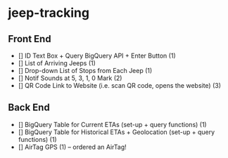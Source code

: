 # jeep-tracking

## Front End 
- [] ID Text Box + Query BigQuery API + Enter Button (1)
- [] List of Arriving Jeeps (1)
- [] Drop-down List of Stops from Each Jeep (1)
- [] Notif Sounds at 5, 3, 1, 0 Mark (2)
- [] QR Code Link to Website (i.e. scan QR code, opens the website) (3)

## Back End
- [] BigQuery Table for Current ETAs (set-up + query functions) (1)
- [] BigQuery Table for Historical ETAs + Geolocation (set-up + query functions) (1)
- [] AirTag GPS (1) – ordered an AirTag!
